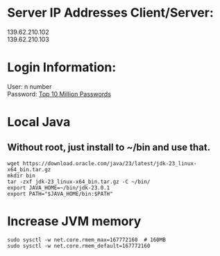 # Server IP Addresses Client/Server:

139.62.210.102  
139.62.210.103

# Login Information:

User: n number  
Password:  [Top 10 Million Passwords](https://github.com/danielmiessler/SecLists/blob/master/Passwords/Common-Credentials/10-million-password-list-top-1000000.txt)

# Local Java
## Without root, just install to ~/bin and use that.
```
wget https://download.oracle.com/java/23/latest/jdk-23_linux-x64_bin.tar.gz
mkdir bin
tar -zxf jdk-23_linux-x64_bin.tar.gz -C ~/bin/
export JAVA_HOME=~/bin/jdk-23.0.1  
export PATH="$JAVA_HOME/bin:$PATH"  
```

# Increase JVM memory

```
sudo sysctl -w net.core.rmem_max=167772160  # 160MB  
sudo sysctl -w net.core.rmem_default=167772160
```
